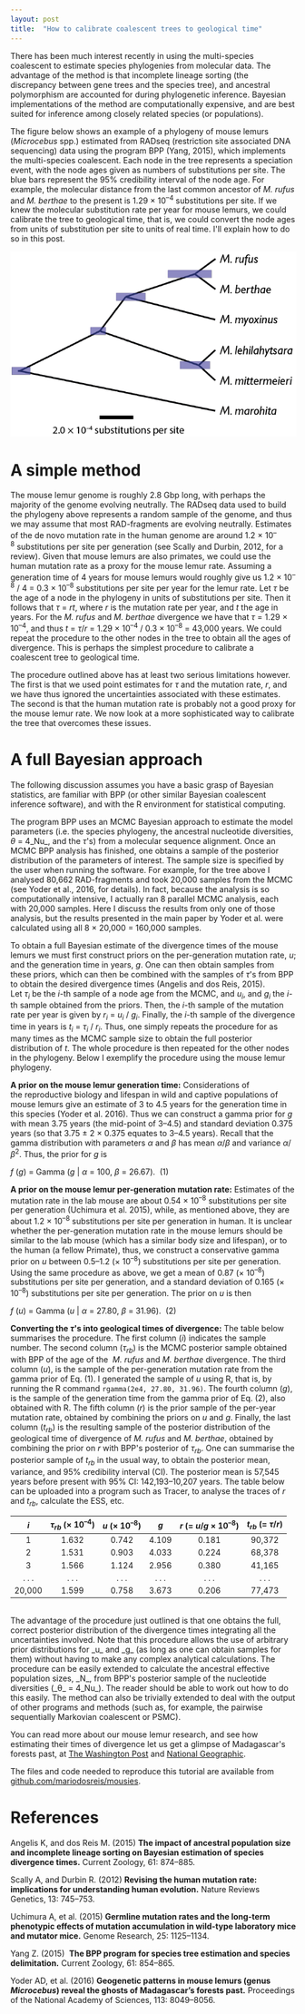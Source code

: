 ```yaml
---
layout: post
title:  "How to calibrate coalescent trees to geological time"
---
```


There has been much interest recently in using the multi-species coalescent to estimate species phylogenies from molecular data. The advantage of the method is that incomplete lineage sorting (the discrepancy between gene trees and the species tree), and ancestral polymorphism are accounted for during phylogenetic inference. Bayesian implementations of the method are computationally expensive, and are best suited for inference among closely related species (or populations).

The figure below shows an example of a phylogeny of mouse lemurs (_Microcebus_ spp.) estimated from RADseq (restriction site associated DNA sequencing) data using the program BPP (Yang, 2015), which implements the multi-species coalescent. Each node in the tree represents a speciation event, with the node ages given as numbers of substitutions per site. The blue bars represent the 95% credibility interval of the node age. For example, the molecular distance from the last common ancestor of _M. rufus_ and _M. berthae_ to the present is 1.29 × 10<sup>–4</sup> substitutions per site. If we knew the molecular substitution rate per year for mouse lemurs, we could calibrate the tree to geological time, that is, we could convert the node ages from units of substitution per site to units of real time. I'll explain how to do so in this post.

![](/assets/figs/microcebus-tree.png)  

# A simple method

The mouse lemur genome is roughly 2.8 Gbp long, with perhaps the majority of the genome evolving neutrally. The RADseq data used to build the phylogeny above represents a random sample of the genome, and thus we may assume that most RAD-fragments are evolving neutrally. Estimates of the de novo mutation rate in the human genome are around 1.2 × 10<sup>–8</sup> substitutions per site per generation (see Scally and Durbin, 2012, for a review). Given that mouse lemurs are also primates, we could use the human mutation rate as a proxy for the mouse lemur rate. Assuming a generation time of 4 years for mouse lemurs would roughly give us 1.2 × 10<sup>–8</sup> / 4 = 0.3 × 10<sup>–8</sup> substitutions per site per year for the lemur rate. Let _τ_ be the age of a node in the phylogeny in units of substitutions per site. Then it follows that _τ_ = _rt_, where _r_ is the mutation rate per year, and _t_ the age in years. For the _M. rufus_ and _M. berthae_ divergence we have that _τ_ = 1.29 × 10<sup>–4</sup>, and thus _t_ = _τ_/_r_ = 1.29 × 10<sup>–4</sup> / 0.3 × 10<sup>–8</sup> = 43,000 years. We could repeat the procedure to the other nodes in the tree to obtain all the ages of divergence. This is perhaps the simplest procedure to calibrate a coalescent tree to geological time.

The procedure outlined above has at least two serious limitations however. The first is that we used point estimates for _τ_ and the mutation rate, _r_, and we have thus ignored the uncertainties associated with these estimates. The second is that the human mutation rate is probably not a good proxy for the mouse lemur rate. We now look at a more sophisticated way to calibrate the tree that overcomes these issues.

# A full Bayesian approach

The following discussion assumes you have a basic grasp of Bayesian statistics, are familiar with BPP (or other similar Bayesian coalescent inference software), and with the R environment for statistical computing.

The program BPP uses an MCMC Bayesian approach to estimate the model parameters (i.e. the species phylogeny, the ancestral nucleotide diversities, _θ_ = 4_Nu_, and the _τ_'s) from a molecular sequence alignment. Once an MCMC BPP analysis has finished, one obtains a sample of the posterior distribution of the parameters of interest. The sample size is specified by the user when running the software. For example, for the tree above I analysed 80,662 RAD-fragments and took 20,000 samples from the MCMC (see Yoder et al., 2016, for details). In fact, because the analysis is so computationally intensive, I actually ran 8 parallel MCMC analysis, each with 20,000 samples. Here I discuss the results from only one of those analysis, but the results presented in the main paper by Yoder et al. were calculated using all 8 × 20,000 = 160,000 samples.

To obtain a full Bayesian estimate of the divergence times of the mouse lemurs we must first construct priors on the per-generation mutation rate, _u_; and the generation time in years, _g_. One can then obtain samples from these priors, which can then be combined with the samples of _τ_'s from BPP to obtain the desired divergence times (Angelis and dos Reis, 2015). Let _τ<sub>i</sub>_ be the _i_-th sample of a node age from the MCMC, and _u<sub>i</sub>_, and _g<sub>i</sub>_ the _i_-th sample obtained from the priors. Then, the _i_-th sample of the mutation rate per year is given by _r<sub>i</sub>_ = _u<sub>i</sub>_ / _g<sub>i</sub>_. Finally, the _i_-th sample of the divergence time in years is _t<sub>i</sub>_ = _τ<sub>i</sub>_ / _r<sub>i</sub>_. Thus, one simply repeats the procedure for as many times as the MCMC sample size to obtain the full posterior distribution of _t_. The whole procedure is then repeated for the other nodes in the phylogeny. Below I exemplify the procedure using the mouse lemur phylogeny.

**A prior on the mouse lemur generation time:** Considerations of the reproductive biology and lifespan in wild and captive populations of mouse lemurs give an estimate of 3 to 4.5 years for the generation time in this species (Yoder et al. 2016). Thus we can construct a gamma prior for _g_ with mean 3.75 years (the mid-point of 3–4.5) and standard deviation 0.375 years (so that 3.75 ± 2 × 0.375 equates to 3–4.5 years). Recall that the gamma distribution with parameters _α_ and _β_ has mean _α_/_β_ and variance _α_/_β_<sup>2</sup>. Thus, the prior for _g_ is

_f_ (_g_) = Gamma (_g_ \| _α_ = 100, _β_ = 26.67).  (1)

**A prior on the mouse lemur per-generation mutation rate:** Estimates of the mutation rate in the lab mouse are about 0.54 × 10<sup>–8</sup> substitutions per site per generation (Uchimura et al. 2015), while, as mentioned above, they are about 1.2 × 10<sup>–8</sup> substitutions per site per generation in human. It is unclear whether the per-generation mutation rate in the mouse lemurs should be similar to the lab mouse (which has a similar body size and lifespan), or to the human (a fellow Primate), thus, we construct a conservative gamma prior on _u_ between 0.5–1.2 (× 10<sup>–8</sup>) substitutions per site per generation. Using the same procedure as above, we get a mean of 0.87 (× 10<sup>–8</sup>) substitutions per site per generation, and a standard deviation of 0.165 (× 10<sup>–8</sup>) substitutions per site per generation. The prior on _u_ is then

_f_ (_u_) = Gamma (_u_ \| _α_ = 27.80, _β_ = 31.96).  (2)

**Converting the _τ_'s into geological times of divergence:** The table below summarises the procedure. The first column (_i_) indicates the sample number. The second column (_τ<sub>rb</sub>_) is the MCMC posterior sample obtained with BPP of the age of the  _M. rufus_ and _M. berthae_ divergence. The third column (_u_), is the sample of the per-generation mutation rate from the gamma prior of Eq. (1). I generated the sample of _u_ using R, that is, by running the R command `rgamma(2e4, 27.80, 31.96)`. The fourth column (_g_), is the sample of the generation time from the gamma prior of Eq. (2), also obtained with R. The fifth column (_r_) is the prior sample of the per-year mutation rate, obtained by combining the priors on _u_ and _g_. Finally, the last column (_t<sub>rb</sub>_) is the resulting sample of the posterior distribution of the geological time of divergence of _M. rufus_ and _M. berthae_, obtained by combining the prior on _r_ with BPP's posterior of _τ<sub>rb</sub>_. One can summarise the posterior sample of _t<sub>rb</sub>_ in the usual way, to obtain the posterior mean, variance, and 95% credibility interval (CI). The posterior mean is 57,545 years before present with 95% CI: 142,193–10,207 years. The table below can be uploaded into a program such as Tracer, to analyse the traces of _r_ and _t<sub>rb</sub>_, calculate the ESS, etc.

|_i_|_τ<sub>rb</sub>_ (× 10<sup>–4</sup>)|_u_ (× 10<sup>–8</sup>)|_g_|_r_ (= _u_/_g_ × 10<sup>–8</sup>)|_t<sub>rb</sub>_ (= _τ_/_r_)|
|:---:|:---:|:---:|:---:|:---:|:---:|
|1|1.632|0.742|4.109|0.181|90,372|
|2|1.531|0.903|4.033|0.224|68,378|
|3|1.566|1.124|2.956|0.380|41,165|
|. . .|. . .|. . .|. . .|. . .|. . .|
|20,000|1.599|0.758|3.673|0.206|77,473|

<br>
The advantage of the procedure just outlined is that one obtains the full, correct posterior distribution of the divergence times integrating all the uncertainties involved. Note that this procedure allows the use of arbitrary prior distributions for _u_ and _g_ (as long as one can obtain samples for them) without having to make any complex analytical calculations. The procedure can be easily extended to calculate the ancestral effective population sizes, _N_, from BPP's posterior sample of the nucleotide diversities (_θ_ = 4_Nu_). The reader should be able to work out how to do this easily. The method can also be trivially extended to deal with the output of other programs and methods (such as, for example, the pairwise sequentially Markovian coalescent or PSMC).

You can read more about our mouse lemur research, and see how estimating their times of divergence let us get a glimpse of Madagascar's forests past, at [The Washington Post](https://www.washingtonpost.com/news/speaking-of-science/wp/2016/07/18/this-absurdly-adorable-mouse-lemur-lets-scientists-travel-back-in-time/) and [National Geographic](http://voices.nationalgeographic.com/2016/07/19/ridiculously-cute-mouse-lemurs-hold-key-to-madagascars-past/).

The files and code needed to reproduce this tutorial are available from [github.com/mariodosreis/mousies](http://github.com/mariodosreis/mousies).

# References

Angelis K, and dos Reis M. (2015) **The impact of ancestral population size and incomplete lineage sorting on Bayesian estimation of species divergence times.** Current Zoology, 61: 874–885.

Scally A, and Durbin R. (2012) **Revising the human mutation rate: implications for understanding human evolution.** Nature Reviews Genetics, 13: 745–753.

Uchimura A, et al. (2015) **Germline mutation rates and the long-term phenotypic effects of mutation accumulation in wild-type laboratory mice and mutator mice.** Genome Research, 25: 1125–1134.

Yang Z. (2015)  **The BPP program for species tree estimation and species delimitation.** Current Zoology, 61: 854–865.

Yoder AD, et al. (2016) **Geogenetic patterns in mouse lemurs (genus _Microcebus_) reveal the ghosts of Madagascar’s forests past.** Proceedings of the National Academy of Sciences, 113: 8049–8056.
